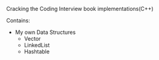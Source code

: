 Cracking the Coding Interview book implementations(C++)

Contains: 
  - My own Data Structures
    - Vector
    - LinkedList
    - Hashtable


